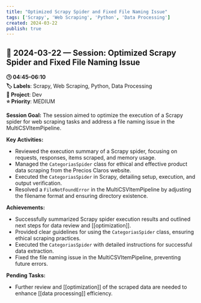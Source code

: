 ```yaml
---
title: "Optimized Scrapy Spider and Fixed File Naming Issue"
tags: ['Scrapy', 'Web Scraping', 'Python', 'Data Processing']
created: 2024-03-22
publish: true
---
```


## 📅 2024-03-22 — Session: Optimized Scrapy Spider and Fixed File Naming Issue

**🕒 04:45–06:10**  
**🏷️ Labels**: Scrapy, Web Scraping, Python, Data Processing  
**📂 Project**: Dev  
**⭐ Priority**: MEDIUM  


**Session Goal:**
The session aimed to optimize the execution of a Scrapy spider for web scraping tasks and address a file naming issue in the MultiCSVItemPipeline.

**Key Activities:**
- Reviewed the execution summary of a Scrapy spider, focusing on requests, responses, items scraped, and memory usage.
- Managed the `CategoriasSpider` class for ethical and effective product data scraping from the Precios Claros website.
- Executed the `CategoriasSpider` in Scrapy, detailing setup, execution, and output verification.
- Resolved a `FileNotFoundError` in the MultiCSVItemPipeline by adjusting the filename format and ensuring directory existence.

**Achievements:**
- Successfully summarized Scrapy spider execution results and outlined next steps for data review and [[optimization]].
- Provided clear guidelines for using the `CategoriasSpider` class, ensuring ethical scraping practices.
- Executed the `CategoriasSpider` with detailed instructions for successful data extraction.
- Fixed the file naming issue in the MultiCSVItemPipeline, preventing future errors.

**Pending Tasks:**
- Further review and [[optimization]] of the scraped data are needed to enhance [[data processing]] efficiency.
